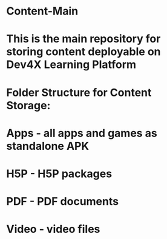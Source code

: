 # Content-Main
# This is the main repository for storing content deployable on Dev4X Learning Platform

# Folder Structure for Content Storage:
# Apps - all apps and games as standalone APK
# H5P - H5P packages
# PDF - PDF documents
# Video - video files